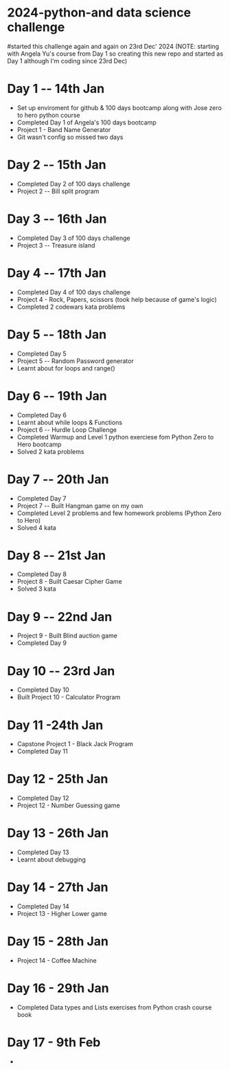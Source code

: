 # 2024-python-and data science challenge
#started this challenge again and again on 23rd Dec' 2024 
(NOTE: starting with Angela Yu's course from Day 1 so creating this new repo and started as Day 1 although I'm coding since 23rd Dec)

# Day 1 -- 14th Jan
- Set up enviroment for github & 100 days bootcamp along with Jose zero to hero python course
- Completed Day 1 of Angela's 100 days bootcamp 
- Project 1 - Band Name Generator
- Git wasn't config so missed two days 

# Day 2 -- 15th Jan
- Completed Day 2 of 100 days challenge
- Project 2 -- Bill split program

# Day 3 -- 16th Jan
- Completed Day 3 of 100 days challenge
- Project 3 -- Treasure island 

# Day 4 -- 17th Jan
- Completed Day 4 of 100 days challenge
- Project 4 - Rock, Papers, scissors (took help because of game's logic)
- Completed 2 codewars kata problems

# Day 5 -- 18th Jan
- Completed Day 5
- Project 5 -- Random Password generator
- Learnt about for loops and range()

# Day 6 -- 19th Jan
- Completed Day 6
- Learnt about while loops & Functions
- Project 6 -- Hurdle Loop Challenge
- Completed Warmup and Level 1 python exerciese fom Python Zero to Hero bootcamp
- Solved 2 kata problems

# Day 7 -- 20th Jan
- Completed Day 7
- Project 7 -- Built Hangman game on my own 
- Completed Level 2 problems and few homework problems (Python Zero to Hero)
- Solved 4 kata

# Day 8 -- 21st Jan
- Completed Day 8
- Project 8 - Built Caesar Cipher Game
- Solved 3 kata 

# Day 9 -- 22nd Jan
- Project 9 - Built Blind auction game
- Completed Day 9

# Day 10 -- 23rd Jan
- Completed Day 10
- Built Project 10 - Calculator Program

# Day 11 -24th Jan
- Capstone Project 1 - Black Jack Program
- Completed Day 11

# Day 12 - 25th Jan
- Completed Day 12
- Project 12 - Number Guessing game

# Day 13 - 26th Jan
- Completed Day 13
- Learnt about debugging

# Day 14 - 27th Jan
- Completed Day 14
- Project 13 - Higher Lower game

# Day 15 - 28th Jan
- Project 14 - Coffee Machine

# Day 16 - 29th Jan 
- Completed Data types and Lists exercises from Python crash course book

# Day 17 - 9th Feb
- 
